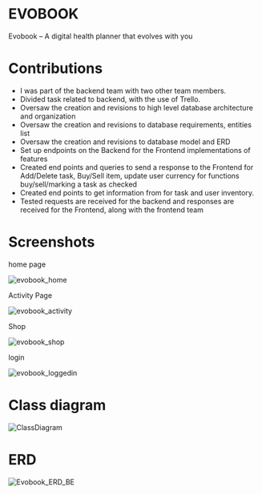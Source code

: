 # EVOBOOK
 Evobook – A digital health planner that evolves with you
 
# Contributions 
- I was part of the backend team with two other team members. 
- Divided task related to backend, with the use of Trello. 
- Oversaw the creation and revisions to high level database architecture and organization
- Oversaw the creation and revisions to database requirements, entities list
- Oversaw the creation and revisions to database model and ERD
- Set up endpoints on the Backend for the Frontend implementations of features
- Created end points and queries to send a response to the Frontend for Add/Delete task, Buy/Sell item, update user currency for functions buy/sell/marking a task as checked
- Created end points to get information from for task and user inventory.
- Tested requests are received for the backend and responses are received for the Frontend, along with the frontend team


# Screenshots
 home page


![evobook_home](https://user-images.githubusercontent.com/70302984/134266728-cb1d245c-1f24-4093-8857-cc759dfd3c37.png)

 Activity Page


![evobook_activity](https://user-images.githubusercontent.com/70302984/134266982-1dc055a9-352f-4420-b156-15d5088e17dd.png)

 Shop


![evobook_shop](https://user-images.githubusercontent.com/70302984/134267003-1e98f7e1-da84-45cb-b39b-ea85a9940c17.png)

 login


![evobook_loggedin](https://user-images.githubusercontent.com/70302984/134266757-e72d8217-f789-4f62-9d21-54f09105936b.png)


# Class diagram
![ClassDiagram](https://user-images.githubusercontent.com/70302984/134267261-2a155dde-8ee8-4014-bdf6-6dc9fab715b6.jpg)


# ERD 
![Evobook_ERD_BE](https://user-images.githubusercontent.com/70302984/134267296-79b36867-7db8-45e9-aad7-887b141f00f6.jpg)

